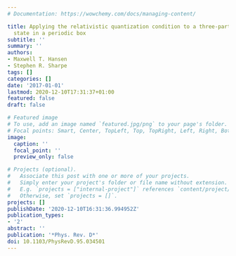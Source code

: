 ```yaml
---
# Documentation: https://wowchemy.com/docs/managing-content/

title: Applying the relativistic quantization condition to a three-particle bound
  state in a periodic box
subtitle: ''
summary: ''
authors:
- Maxwell T. Hansen
- Stephen R. Sharpe
tags: []
categories: []
date: '2017-01-01'
lastmod: 2020-12-10T17:31:37+01:00
featured: false
draft: false

# Featured image
# To use, add an image named `featured.jpg/png` to your page's folder.
# Focal points: Smart, Center, TopLeft, Top, TopRight, Left, Right, BottomLeft, Bottom, BottomRight.
image:
  caption: ''
  focal_point: ''
  preview_only: false

# Projects (optional).
#   Associate this post with one or more of your projects.
#   Simply enter your project's folder or file name without extension.
#   E.g. `projects = ["internal-project"]` references `content/project/deep-learning/index.md`.
#   Otherwise, set `projects = []`.
projects: []
publishDate: '2020-12-10T16:31:36.994952Z'
publication_types:
- '2'
abstract: ''
publication: '*Phys. Rev. D*'
doi: 10.1103/PhysRevD.95.034501
---
```


